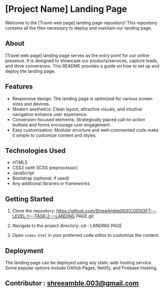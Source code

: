 # [Project Name] Landing Page

Welcome to the [Travel web page] landing page repository! This repository contains all the files necessary to deploy and maintain our landing page.

## About

[Travel web page] landing page serves as the entry point for our online presence. It is designed to showcase our products/services, capture leads, and drive conversions. This README provides a guide on how to set up and deploy the landing page.

## Features

- Responsive design: The landing page is optimized for various screen sizes and devices.
- Modern aesthetics: Clean layout, attractive visuals, and intuitive navigation enhance user experience.
- Conversion-focused elements: Strategically placed call-to-action buttons and forms encourage user engagement.
- Easy customization: Modular structure and well-commented code make it simple to customize content and styles.

## Technologies Used

- HTML5
- CSS3 (with SCSS preprocessor)
- JavaScript
- Bootstrap (optional, if used)
- Any additional libraries or frameworks

## Getting Started

1. Clone the repository: https://github.com/ShreeAmble003/CODSOFT---LEVEL-1---TASK-2---LANDING PAGE.git
  
2. Navigate to the project directory: cd - LANDING PAGE

3. Open `index.html` in your preferred code editor to customize the content.

## Deployment

The landing page can be deployed using any static web hosting service. Some popular options include GitHub Pages, Netlify, and Firebase Hosting.

## Contributor : shreeamble.003@gmail.com







